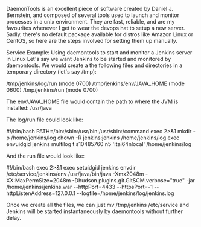 DaemonTools is an excellent piece of software created by Daniel J. Bernstein, and composed of several tools used to launch and monitor processes in a unix environment. They are fast, reliable, and are my favourites whenever I get to wear the devops hat to setup a new server. Sadly, there's no default package available for distros like Amazon Linux or CentOS, so here are the steps involved for setting them up manually.

Service Example: Using daemontools to start and monitor a Jenkins server in Linux
Let's say we want Jenkins to be started and monitored by daemontools. We would create a the following files and directories in a temporary directory (let's say /tmp):

/tmp/jenkins/log/run (mode 0700)
/tmp/jenkins/env/JAVA_HOME (mode 0600)
/tmp/jenkins/run (mode 0700)

The env/JAVA_HOME file would contain the path to where the JVM is installed: /usr/java

The log/run file could look like:

#!/bin/bash
PATH=/bin:/sbin:/usr/bin:/usr/sbin:/command
exec 2>&1
mkdir -p /home/jenkins/log
chown -R jenkins:jenkins /home/jenkins/log
exec envuidgid jenkins multilog t s10485760 n5 '!tai64nlocal' /home/jenkins/log

And the run file would look like:

#!/bin/bash
exec 2>&1
exec setuidgid jenkins envdir /etc/service/jenkins/env /usr/java/bin/java -Xmx2048m  -XX:MaxPermSize=2048m -Dhudson.plugins.git.GitSCM.verbose="true" -jar /home/jenkins/jenkins.war --httpPort=4433 --httpsPort=-1 --httpListenAddress=127.0.0.1 --logfile=/home/jenkins/log/jenkins.log

Once we create all the files, we can just mv /tmp/jenkins /etc/service and Jenkins will be started instantaneously by daemontools without further delay.

